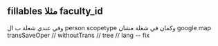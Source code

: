 fillables مثلا faculty_id
---------------------------
وفي عندي شغلة ب ال person
scopetype
وكمان في شغلة مشان google map
transSaveOper // withoutTrans // tree // lang -- fix